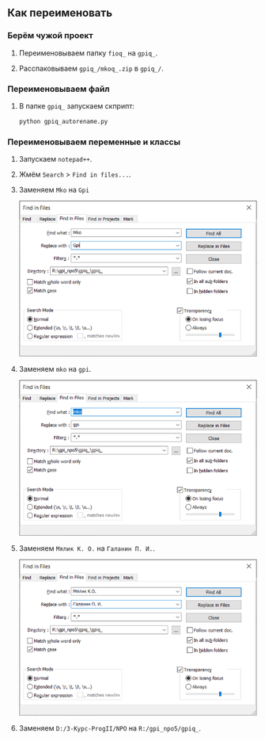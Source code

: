 ## Как переименовать

### Берём чужой проект

1. Переименовываем папку `fioq_` на `gpiq_`.

2. Расспаковываем `gpiq_/mkoq_.zip` в `gpiq_/`.

### Переименовываем файл

1. В папке `gpiq_` запускаем скприпт:
    ```bash
    python gpiq_autorename.py
    ```

### Переименовываем переменные и классы

1. Запускаем `notepad++`.

2. Жмём `Search` > `Find in files...`.

3. Заменяем `Mko` на `Gpi`
    
    ![](_assets/gpi_mko.png)

4. Заменяем `mko` на `gpi`.
    
    ![](_assets/gpi_mko2.png)

5. Заменяем `Мялик К. О.` на `Галанин П. И.`.
    
    ![](_assets/gpi_mko3.png)

6. Заменяем `D:/3-Kypc-ProgII/NPO` на `R:/gpi_npo5/gpiq_`.
